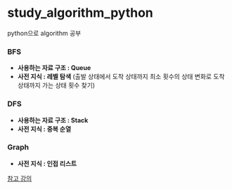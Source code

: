 # study_algorithm_python

python으로 algorithm 공부 

### BFS 

- **사용하는 자료 구조 : Queue**
- **사전 지식 : 레벨 탐색** (출발 상태에서 도착 상태까지 최소 횟수의 상태 변화로 도착 상태까지 가는 상태 횟수 찾기)

### DFS 

- **사용하는 자료 구조 : Stack**
- **사전 지식 : 중복 순열**

### Graph 

- **사전 지식 : 인접 리스트**




[참고 강의](https://school.programmers.co.kr/learn/courses/14760/14760-%ED%94%84%EB%A1%9C%EA%B7%B8%EB%9E%98%EB%A8%B8%EC%8A%A4%EC%99%80-%ED%95%A8%EA%BB%98%ED%95%98%EB%8A%94-pccp-%ED%95%A9%EA%B2%A9-%EB%8C%80%EB%B9%84-%EC%8B%A4%EC%A0%84-%EB%AA%A8%EC%9D%98%EA%B3%A0%EC%82%AC-%ED%95%B4%EC%84%A4-%EA%B0%95%EC%9D%98python%ED%8E%B8) 
